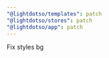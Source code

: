 ```yaml
---
"@lightdotso/templates": patch
"@lightdotso/stores": patch
"@lightdotso/app": patch
---
```


Fix styles bg
